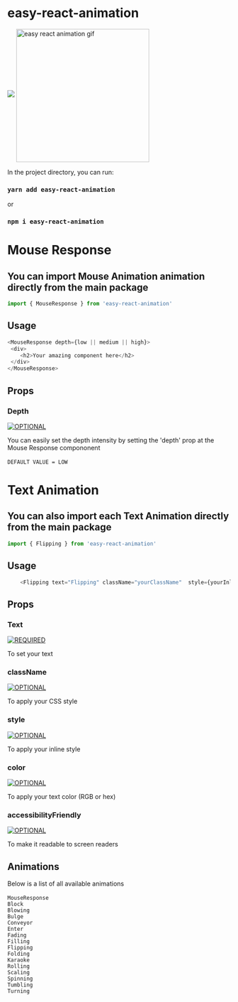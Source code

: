 # easy-react-animation
 
 <img src="https://img.shields.io/badge/easy_react_animation-20232A?style=for-the-badge&logo=react&logoColor=61DAFB" />
 

 <img src = 'https://user-images.githubusercontent.com/105171818/182742256-fb5279c4-7222-4438-a56c-8b3bf8ad2f62.gif' alt = 'easy react animation gif' align='center' width=" 300px"/>

 In the project directory, you can run:

### `yarn add easy-react-animation`

or

### `npm i easy-react-animation`


# Mouse Response

## You can import Mouse Animation animation directly from the main package

```js
import { MouseResponse } from 'easy-react-animation'
```

## Usage 

```js
<MouseResponse depth={low || medium || high}>
 <div>
    <h2>Your amazing component here</h2>
 </div>
</MouseResponse>
```

## Props

### Depth
[![OPTIONAL](https://img.shields.io/badge/optional%20-%23323330.svg?&style=for-the-badge&logo=perfil&logoColor=black&color=gray)](https://github.com/iuricode/readme-template/tree/main/profile)

You can easily set the depth intensity by setting the 'depth' prop at the Mouse Response compononent <br><br>
`DEFAULT VALUE = LOW`

# Text Animation

## You can also import each Text Animation directly from the main package

```js
import { Flipping } from 'easy-react-animation'

```

## Usage 

```js
    <Flipping text="Flipping" className="yourClassName"  style={yourInlineStyle} color="yourColor" accessibilityFriendly=true />
```

## Props

### Text
[![REQUIRED](https://img.shields.io/badge/required%20-%23323330.svg?&style=for-the-badge&logo=perfil&logoColor=black&color=red)](https://github.com/iuricode/readme-template/tree/main/profile)

To set your text

### className
[![OPTIONAL](https://img.shields.io/badge/optional%20-%23323330.svg?&style=for-the-badge&logo=perfil&logoColor=black&color=gray)](https://github.com/iuricode/readme-template/tree/main/profile)

To apply your CSS style

### style
[![OPTIONAL](https://img.shields.io/badge/optional%20-%23323330.svg?&style=for-the-badge&logo=perfil&logoColor=black&color=gray)](https://github.com/iuricode/readme-template/tree/main/profile)

To apply your inline style

### color
[![OPTIONAL](https://img.shields.io/badge/optional%20-%23323330.svg?&style=for-the-badge&logo=perfil&logoColor=black&color=gray)](https://github.com/iuricode/readme-template/tree/main/profile)

To apply your text color (RGB or hex)

### accessibilityFriendly
[![OPTIONAL](https://img.shields.io/badge/optional%20-%23323330.svg?&style=for-the-badge&logo=perfil&logoColor=black&color=gray)](https://github.com/iuricode/readme-template/tree/main/profile)

To make it readable to screen readers


## Animations

Below is a list of all available animations <br><br>
`MouseResponse`<br>
`Block`<br>
`Blowing`<br>
`Bulge`<br>
`Conveyor`<br>
`Enter`<br>
`Fading`<br>
`Filling`<br>
`Flipping`<br>
`Folding`<br>
`Karaoke`<br>
`Rolling`<br>
`Scaling`<br>
`Spinning`<br>
`Tumbling`<br>
`Turning`<br>

